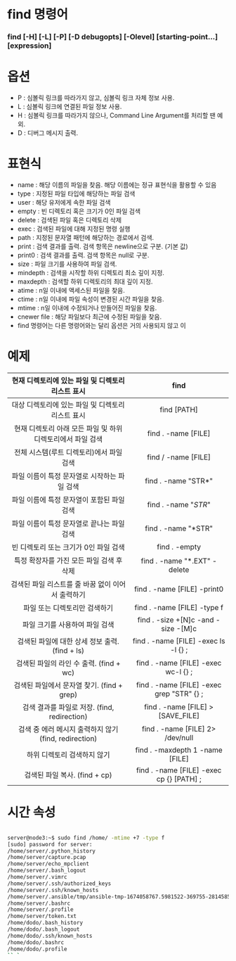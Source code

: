 # find 명령어

### find [-H] [-L] [-P] [-D debugopts] [-Olevel] [starting-point...] [expression]

# 옵션

* P : 심볼릭 링크를 따라가지 않고, 심볼릭 링크 자체 정보 사용.
* L : 심볼릭 링크에 연결된 파일 정보 사용.
* H : 심볼릭 링크를 따라가지 않으나, Command Line Argument를 처리할 땐 예외.
* D : 디버그 메시지 출력.

# 표현식 

* name : 해당 이름의 파일을 찾음. 해당 이름에는 정규 표현식을 활용할 수 있음
* type : 지정된 파일 타입에 해당하는 파일 검색
* user : 해당 유저에게 속한 파일 검색
* empty : 빈 디렉토리 혹은 크기가 0인 파일 검색
* delete : 검색된 파일 혹은 디렉토리 삭제
* exec : 검색된 파일에 대해 지정된 명령 실행
* path : 지정된 문자열 패턴에 해당하는 경로에서 검색.
* print : 검색 결과를 출력. 검색 항목은 newline으로 구분. (기본 값)
* print0 : 검색 결과를 출력. 검색 항목은 null로 구분.
* size : 파일 크기를 사용하여 파일 검색.
* mindepth : 검색을 시작할 하위 디렉토리 최소 깊이 지정.
* maxdepth : 검색할 하위 디렉토리의 최대 깊이 지정.
* atime : n일 이내에 액세스된 파일을 찾음.
* ctime : n일 이내에 파일 속성이 변경된 시간 파일을 찾음.
* mtime : n일 이내에 수정되거나 만들어진 파일을 찾음.
* cnewer file : 해당 파일보다 최근에 수정된 파일을 찾음.
* find 명령어는 다른 명령어와는 달리 옵션은 거의 사용되지 않고 이


# 예제
|      현재 디렉토리에 있는 파일 및 디렉토리 리스트 표시		|                    find						|
|:-----------------------------------------------------------:	|:------------------------------------------:	|
|      대상 디렉토리에 있는 파일 및 디렉토리 리스트 표시		|                 find [PATH]					|
| 현재 디렉토리 아래 모든 파일 및 하위 디렉토리에서 파일 검색	|             find . -name [FILE]				|
|           전체 시스템(루트 디렉토리)에서 파일 검색			|             find / -name [FILE]				|
|         파일 이름이 특정 문자열로 시작하는 파일 검색			|             find . -name "STR*"				|
|          파일 이름에 특정 문자열이 포함된 파일 검색			|            find . -name "*STR*"				|
|          파일 이름이 특정 문자열로 끝나는 파일 검색			|             find . -name "*STR"				|
|            빈 디렉토리 또는 크기가 0인 파일 검색				|                find . -empty					|
|          특정 확장자를 가진 모든 파일 검색 후 삭제			|        find . -name "*.EXT" -delete			|
|      검색된 파일 리스트를 줄 바꿈 없이 이어서 출력하기		|         find . -name [FILE] -print0			|
|                파일 또는 디렉토리만 검색하기					|         find . -name [FILE] -type f			|
|                파일 크기를 사용하여 파일 검색				|     find . -size +[N]c -and -size -[M]c		|
|        검색된 파일에 대한 상세 정보 출력. (find + ls)			|    find . -name [FILE] -exec ls -l {} \;		|
|           검색된 파일의 라인 수 출력. (find + wc)				|    find . -name [FILE] -exec wc-l {} \;		|
|          검색된 파일에서 문자열 찾기. (find + grep)			| find . -name [FILE] -exec grep "STR" {} \;	|
|         검색 결과를 파일로 저장. (find, redirection)			|      find . -name [FILE] > [SAVE_FILE]		|
|    검색 중 에러 메시지 출력하지 않기 (find, redirection)		|      find . -name [FILE] 2> /dev/null			|
|                 하위 디렉토리 검색하지 않기					|       find . -maxdepth 1 -name [FILE]			|
|                검색된 파일 복사. (find + cp)					|  find . -name [FILE] -exec cp {} [PATH] \;	|


# 시간 속성

``` bash

server@node3:~$ sudo find /home/ -mtime +7 -type f
[sudo] password for server:
/home/server/.python_history
/home/server/capture.pcap
/home/server/echo_mpclient
/home/server/.bash_logout
/home/server/.vimrc
/home/server/.ssh/authorized_keys
/home/server/.ssh/known_hosts
/home/server/.ansible/tmp/ansible-tmp-1674058767.5981522-369755-281458500853804/AnsiballZ_ufw.py
/home/server/.bashrc
/home/server/.profile
/home/server/token.txt
/home/dodo/.bash_history
/home/dodo/.bash_logout
/home/dodo/.ssh/known_hosts
/home/dodo/.bashrc
/home/dodo/.profile
`` `
